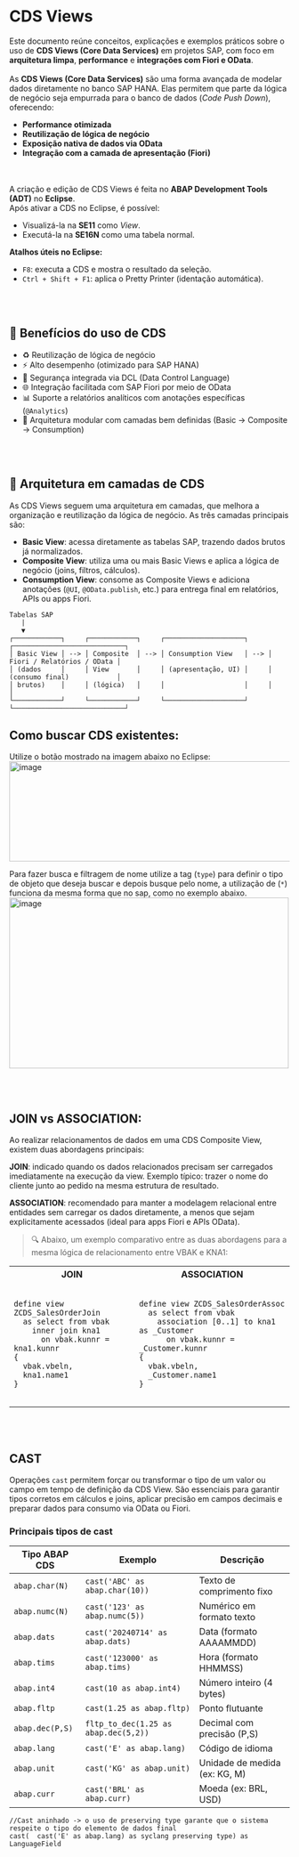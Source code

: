 # CDS Views

Este documento reúne conceitos, explicações e exemplos práticos sobre o uso de **CDS Views (Core Data Services)** em projetos SAP, com foco em **arquitetura limpa**, **performance** e **integrações com Fiori e OData**.
<br></br>
As **CDS Views (Core Data Services)** são uma forma avançada de modelar dados diretamente no banco SAP HANA. Elas permitem que parte da lógica de negócio seja empurrada para o banco de dados (*Code Push Down*), oferecendo:

- **Performance otimizada**
- **Reutilização de lógica de negócio**
- **Exposição nativa de dados via OData**
- **Integração com a camada de apresentação (Fiori)**

<br></br>
A criação e edição de CDS Views é feita no **ABAP Development Tools (ADT)** no **Eclipse**.  
Após ativar a CDS no Eclipse, é possível:
 - Visualizá-la na **SE11** como *View*.
 - Executá-la na **SE16N** como uma tabela normal.

**Atalhos úteis no Eclipse:**
 - `F8`: executa a CDS e mostra o resultado da seleção.
 - `Ctrl + Shift + F1`: aplica o Pretty Printer (identação automática).

<br></br>
## 🎯 Benefícios do uso de CDS

- ♻️ Reutilização de lógica de negócio
- ⚡ Alto desempenho (otimizado para SAP HANA)
- 🔐 Segurança integrada via DCL (Data Control Language)
- 🌐 Integração facilitada com SAP Fiori por meio de OData
- 📊 Suporte a relatórios analíticos com anotações específicas (`@Analytics`)
- 🧩 Arquitetura modular com camadas bem definidas (Basic → Composite → Consumption)

<br></br>

## 🧱 Arquitetura em camadas de CDS

As CDS Views seguem uma arquitetura em camadas, que melhora a organização e reutilização da lógica de negócio. As três camadas principais são:

- **Basic View**: acessa diretamente as tabelas SAP, trazendo dados brutos já normalizados.
- **Composite View**: utiliza uma ou mais Basic Views e aplica a lógica de negócio (joins, filtros, cálculos).
- **Consumption View**: consome as Composite Views e adiciona anotações (`@UI`, `@OData.publish`, etc.) para entrega final em relatórios, APIs ou apps Fiori.

```plaintext
Tabelas SAP
   |
   ▼
┌────────────┐     ┌────────────┐     ┌────────────────────┐     ┌────────────────────────────┐
│ Basic View │ --> │ Composite  │ --> │ Consumption View   │ --> │ Fiori / Relatórios / OData │
│ (dados     │     │ View       │     │ (apresentação, UI) │     │ (consumo final)            │
│ brutos)    │     │ (lógica)   │     │                    │     │                            │
└────────────┘     └────────────┘     └────────────────────┘     └────────────────────────────┘
```

## Como buscar CDS existentes:

Utilize o botão mostrado na imagem abaixo no Eclipse: 
<img width="823" height="180" alt="image" src="https://github.com/user-attachments/assets/76f1e6e7-449c-4c6a-a9f0-d4c31fccaaf9" />

Para fazer busca e filtragem de nome utilize a tag (`type`) para definir o tipo de objeto que deseja buscar e depois busque pelo nome, a utilização de (`*`) funciona da mesma forma que no sap, como no exemplo abaixo. 
<img width="502" height="307" alt="image" src="https://github.com/user-attachments/assets/e8cf5ad6-3556-45e1-b8f5-b0853e540776" />

<br></br>

## JOIN vs ASSOCIATION:

Ao realizar relacionamentos de dados em uma CDS Composite View, existem duas abordagens principais:

**JOIN**: indicado quando os dados relacionados precisam ser carregados imediatamente na execução da view.
Exemplo típico: trazer o nome do cliente junto ao pedido na mesma estrutura de resultado.

**ASSOCIATION**: recomendado para manter a modelagem relacional entre entidades sem carregar os dados diretamente, a menos que sejam explicitamente acessados (ideal para apps Fiori e APIs OData).

> 🔍 Abaixo, um exemplo comparativo entre as duas abordagens para a mesma lógica de relacionamento entre VBAK e KNA1:

<table>
  <tr>
    <th>JOIN</th>
    <th>ASSOCIATION</th>
  </tr>
  <tr>
    <td>
      <pre><code class="language-abap">
define view ZCDS_SalesOrderJoin 
  as select from vbak
    inner join kna1 
      on vbak.kunnr = kna1.kunnr
{
  vbak.vbeln,
  kna1.name1
}
      </code></pre>
    </td>
    <td>
      <pre><code class="language-abap">
define view ZCDS_SalesOrderAssoc 
  as select from vbak
    association [0..1] to kna1 as _Customer 
      on vbak.kunnr = _Customer.kunnr
{
  vbak.vbeln,
  _Customer.name1
}
      </code></pre>
    </td>
  </tr>
</table>

<br></br>

## CAST 

Operações `cast` permitem forçar ou transformar o tipo de um valor ou campo em tempo de definição da CDS View. São essenciais para garantir tipos corretos em cálculos e joins, aplicar precisão em campos decimais e preparar dados para consumo via OData ou Fiori.

### Principais tipos de cast 

| Tipo ABAP CDS      | Exemplo                                                  | Descrição                          |
|--------------------|----------------------------------------------------------|------------------------------------|
| `abap.char(N)`     | `cast('ABC' as abap.char(10))`                            | Texto de comprimento fixo         |
| `abap.numc(N)`     | `cast('123' as abap.numc(5))`                             | Numérico em formato texto         |
| `abap.dats`        | `cast('20240714' as abap.dats)`                           | Data (formato AAAAMMDD)           |
| `abap.tims`        | `cast('123000' as abap.tims)`                             | Hora (formato HHMMSS)             |
| `abap.int4`        | `cast(10 as abap.int4)`                                   | Número inteiro (4 bytes)          |
| `abap.fltp`        | `cast(1.25 as abap.fltp)`                                 | Ponto flutuante                    |
| `abap.dec(P,S)`    | `fltp_to_dec(1.25 as abap.dec(5,2))`                      | Decimal com precisão (P,S)        |
| `abap.lang`        | `cast('E' as abap.lang)`                                  | Código de idioma                   |
| `abap.unit`        | `cast('KG' as abap.unit)`                                 | Unidade de medida (ex: KG, M)     |
| `abap.curr`        | `cast('BRL' as abap.curr)`                                | Moeda (ex: BRL, USD)              |


```abap
//Cast aninhado -> o uso de preserving type garante que o sistema respeite o tipo do elemento de dados final 
cast(  cast('E' as abap.lang) as syclang preserving type) as LanguageField
```
